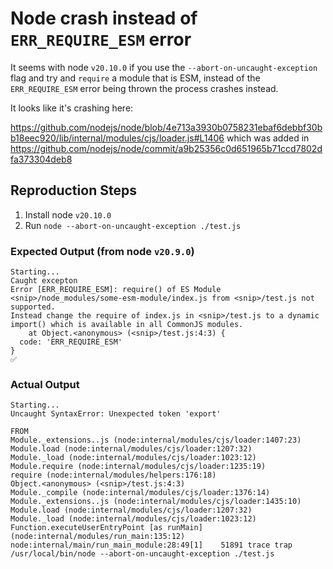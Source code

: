 # Node crash instead of `ERR_REQUIRE_ESM` error

It seems with node `v20.10.0` if you use the `--abort-on-uncaught-exception` flag and try and `require` a module that is ESM, instead of the `ERR_REQUIRE_ESM` error being thrown the process crashes instead. 

It looks like it's crashing here:

https://github.com/nodejs/node/blob/4e713a3930b0758231ebaf6debbf30bb18eec920/lib/internal/modules/cjs/loader.js#L1406 which was added in https://github.com/nodejs/node/commit/a9b25356c0d651965b71ccd7802dfa373304deb8

## Reproduction Steps
1. Install node `v20.10.0`
2. Run `node --abort-on-uncaught-exception ./test.js`

### Expected Output (from node `v20.9.0`)
```
Starting...
Caught excepton
Error [ERR_REQUIRE_ESM]: require() of ES Module <snip>/node_modules/some-esm-module/index.js from <snip>/test.js not supported.
Instead change the require of index.js in <snip>/test.js to a dynamic import() which is available in all CommonJS modules.
    at Object.<anonymous> (<snip>/test.js:4:3) {
  code: 'ERR_REQUIRE_ESM'
}
✅
```

### Actual Output
```
Starting...
Uncaught SyntaxError: Unexpected token 'export'

FROM
Module._extensions..js (node:internal/modules/cjs/loader:1407:23)
Module.load (node:internal/modules/cjs/loader:1207:32)
Module._load (node:internal/modules/cjs/loader:1023:12)
Module.require (node:internal/modules/cjs/loader:1235:19)
require (node:internal/modules/helpers:176:18)
Object.<anonymous> (<snip>/test.js:4:3)
Module._compile (node:internal/modules/cjs/loader:1376:14)
Module._extensions..js (node:internal/modules/cjs/loader:1435:10)
Module.load (node:internal/modules/cjs/loader:1207:32)
Module._load (node:internal/modules/cjs/loader:1023:12)
Function.executeUserEntryPoint [as runMain] (node:internal/modules/run_main:135:12)
node:internal/main/run_main_module:28:49[1]    51891 trace trap  /usr/local/bin/node --abort-on-uncaught-exception ./test.js
```
